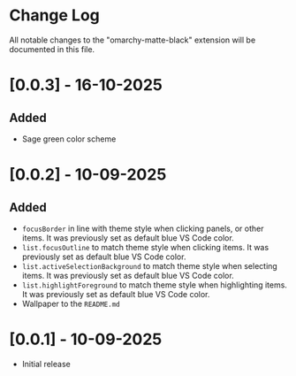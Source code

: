 # Change Log

All notable changes to the "omarchy-matte-black" extension will be documented in this file.

# [0.0.3] - 16-10-2025

## Added

- Sage green color scheme

# [0.0.2] - 10-09-2025

## Added

- `focusBorder` in line with theme style when clicking panels, or other items. It was previously set as default blue VS Code color.
- `list.focusOutline` to match theme style when clicking items. It was previously set as default blue VS Code color.
- `list.activeSelectionBackground` to match theme style when selecting items. It was previously set as default blue VS Code color.
- `list.highlightForeground` to match theme style when highlighting items. It was previously set as default blue VS Code color.
- Wallpaper to the `README.md`

# [0.0.1] - 10-09-2025

- Initial release
